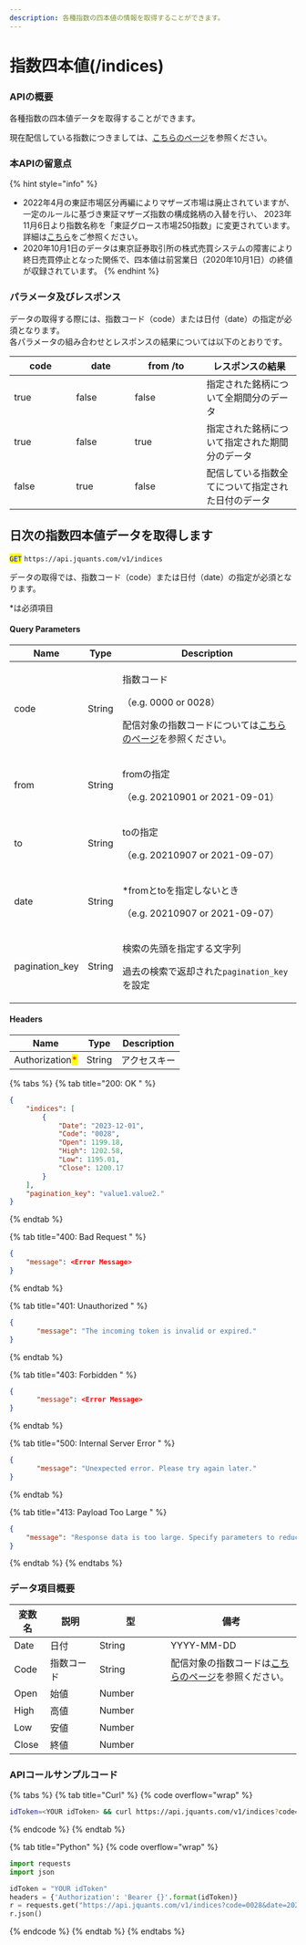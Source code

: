 ```yaml
---
description: 各種指数の四本値の情報を取得することができます。
---
```


# 指数四本値(/indices)

### APIの概要

各種指数の四本値データを取得することができます。

現在配信している指数につきましては、[こちらのページ](indices/indexcodes)を参照ください。

### 本APIの留意点

{% hint style="info" %}
* 2022年4月の東証市場区分再編によりマザーズ市場は廃止されていますが、一定のルールに基づき東証マザーズ指数の構成銘柄の入替を行い、 2023年11月6日より指数名称を「東証グロース市場250指数」に変更されています。\
  詳細は[こちら](https://www.jpx.co.jp/news/6030/20230428-01.html)をご参照ください。
* 2020年10月1日のデータは東京証券取引所の株式売買システムの障害により終日売買停止となった関係で、四本値は前営業日（2020年10月1日）の終値が収録されています。
{% endhint %}

### パラメータ及びレスポンス

データの取得する際には、指数コード（code）または日付（date）の指定が必須となります。\
各パラメータの組み合わせとレスポンスの結果については以下のとおりです。

<table><thead><tr><th width="93" data-type="checkbox">code</th><th width="87" data-type="checkbox">date</th><th width="110" data-type="checkbox">from /to</th><th>レスポンスの結果</th></tr></thead><tbody><tr><td>true</td><td>false</td><td>false</td><td>指定された銘柄について全期間分のデータ</td></tr><tr><td>true</td><td>false</td><td>true</td><td>指定された銘柄について指定された期間分のデータ</td></tr><tr><td>false</td><td>true</td><td>false</td><td>配信している指数全てについて指定された日付のデータ</td></tr></tbody></table>

## 日次の指数四本値データを取得します

<mark style="color:blue;">`GET`</mark> `https://api.jquants.com/v1/indices`

データの取得では、指数コード（code）または日付（date）の指定が必須となります。

\*は必須項目

#### Query Parameters

| Name            | Type   | Description                                                                                                  |
| --------------- | ------ | ------------------------------------------------------------------------------------------------------------ |
| code            | String | <p>指数コード</p><p>（e.g. 0000 or 0028）</p><p>配信対象の指数コードについては<a href="indices/indexcodes">こちらのページ</a>を参照ください。</p> |
| from            | String | <p>fromの指定</p><p>（e.g. 20210901 or 2021-09-01）</p>                                                           |
| to              | String | <p>toの指定</p><p>（e.g. 20210907 or 2021-09-07）</p>                                                             |
| date            | String | <p>*fromとtoを指定しないとき</p><p>（e.g. 20210907 or 2021-09-07）</p>                                                  |
| pagination\_key | String | <p>検索の先頭を指定する文字列</p><p>過去の検索で返却された<code>pagination_key</code>を設定</p>                                         |

#### Headers

| Name                                            | Type   | Description |
| ----------------------------------------------- | ------ | ----------- |
| Authorization<mark style="color:red;">\*</mark> | String | アクセスキー      |

{% tabs %}
{% tab title="200: OK " %}
```json
{
    "indices": [
        {
            "Date": "2023-12-01",
            "Code": "0028",
            "Open": 1199.18,
            "High": 1202.58,
            "Low": 1195.01,
            "Close": 1200.17
        }
    ],
    "pagination_key": "value1.value2."
}
```
{% endtab %}

{% tab title="400: Bad Request " %}
```json
{
    "message": <Error Message>
}
```
{% endtab %}

{% tab title="401: Unauthorized " %}
```json
{
　　　　"message": "The incoming token is invalid or expired."
}
```
{% endtab %}

{% tab title="403: Forbidden " %}
```json
{
　　　　"message": <Error Message>
}
```
{% endtab %}

{% tab title="500: Internal Server Error " %}
```json
{
　　　　"message": "Unexpected error. Please try again later."
}
```
{% endtab %}

{% tab title="413: Payload Too Large " %}
```json
{
    "message": "Response data is too large. Specify parameters to reduce the acquired data range."
}
```
{% endtab %}
{% endtabs %}

### データ項目概要

<table><thead><tr><th>変数名</th><th>説明</th><th width="109">型</th><th width="213">備考</th></tr></thead><tbody><tr><td>Date</td><td>日付</td><td>String</td><td>YYYY-MM-DD</td></tr><tr><td>Code</td><td>指数コード</td><td>String</td><td>配信対象の指数コードは<a href="indices/indexcodes">こちらのページ</a>を参照ください。</td></tr><tr><td>Open</td><td>始値</td><td>Number</td><td></td></tr><tr><td>High</td><td>高値</td><td>Number</td><td></td></tr><tr><td>Low</td><td>安値</td><td>Number</td><td></td></tr><tr><td>Close</td><td>終値</td><td>Number</td><td></td></tr></tbody></table>

### APIコールサンプルコード

{% tabs %}
{% tab title="Curl" %}
{% code overflow="wrap" %}
```bash
idToken=<YOUR idToken> && curl https://api.jquants.com/v1/indices?code=0028&date=20231201 -H "Authorization: Bearer $idToken"
```
{% endcode %}
{% endtab %}

{% tab title="Python" %}
{% code overflow="wrap" %}
```python
import requests
import json

idToken = "YOUR idToken"
headers = {'Authorization': 'Bearer {}'.format(idToken)}
r = requests.get("https://api.jquants.com/v1/indices?code=0028&date=20231201", headers=headers)
r.json()
```
{% endcode %}
{% endtab %}
{% endtabs %}

